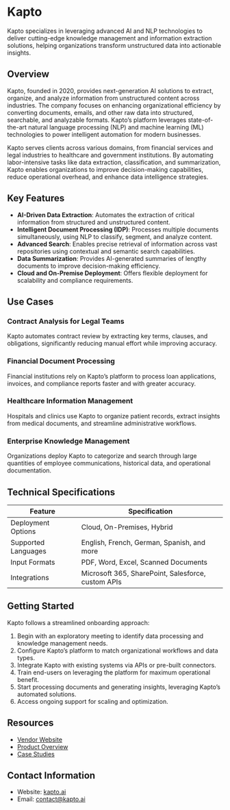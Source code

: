 # Kapto  
  
Kapto specializes in leveraging advanced AI and NLP technologies to deliver cutting-edge knowledge management and information extraction solutions, helping organizations transform unstructured data into actionable insights.  

## Overview  
Kapto, founded in 2020, provides next-generation AI solutions to extract, organize, and analyze information from unstructured content across industries. The company focuses on enhancing organizational efficiency by converting documents, emails, and other raw data into structured, searchable, and analyzable formats. Kapto’s platform leverages state-of-the-art natural language processing (NLP) and machine learning (ML) technologies to power intelligent automation for modern businesses.  

Kapto serves clients across various domains, from financial services and legal industries to healthcare and government institutions. By automating labor-intensive tasks like data extraction, classification, and summarization, Kapto enables organizations to improve decision-making capabilities, reduce operational overhead, and enhance data intelligence strategies.  

## Key Features  
- **AI-Driven Data Extraction**: Automates the extraction of critical information from structured and unstructured content.  
- **Intelligent Document Processing (IDP)**: Processes multiple documents simultaneously, using NLP to classify, segment, and analyze content.  
- **Advanced Search**: Enables precise retrieval of information across vast repositories using contextual and semantic search capabilities.  
- **Data Summarization**: Provides AI-generated summaries of lengthy documents to improve decision-making efficiency.  
- **Cloud and On-Premise Deployment**: Offers flexible deployment for scalability and compliance requirements.  

## Use Cases  
### Contract Analysis for Legal Teams  
Kapto automates contract review by extracting key terms, clauses, and obligations, significantly reducing manual effort while improving accuracy.  

### Financial Document Processing  
Financial institutions rely on Kapto’s platform to process loan applications, invoices, and compliance reports faster and with greater accuracy.  

### Healthcare Information Management  
Hospitals and clinics use Kapto to organize patient records, extract insights from medical documents, and streamline administrative workflows.  

### Enterprise Knowledge Management  
Organizations deploy Kapto to categorize and search through large quantities of employee communications, historical data, and operational documentation.  

## Technical Specifications  

| Feature              | Specification                        |  
|----------------------|--------------------------------------|  
| Deployment Options   | Cloud, On-Premises, Hybrid           |  
| Supported Languages  | English, French, German, Spanish, and more |  
| Input Formats        | PDF, Word, Excel, Scanned Documents |  
| Integrations         | Microsoft 365, SharePoint, Salesforce, custom APIs |  

## Getting Started  
Kapto follows a streamlined onboarding approach:  
1. Begin with an exploratory meeting to identify data processing and knowledge management needs.  
2. Configure Kapto’s platform to match organizational workflows and data types.  
3. Integrate Kapto with existing systems via APIs or pre-built connectors.  
4. Train end-users on leveraging the platform for maximum operational benefit.  
5. Start processing documents and generating insights, leveraging Kapto’s automated solutions.  
6. Access ongoing support for scaling and optimization.  

## Resources  
- [Vendor Website](https://www.kapto.ai/)  
- [Product Overview](https://www.kapto.ai/product)  
- [Case Studies](https://www.kapto.ai/resources)  

## Contact Information  
- Website: [kapto.ai](https://www.kapto.ai/)  
- Email: contact@kapto.ai  

